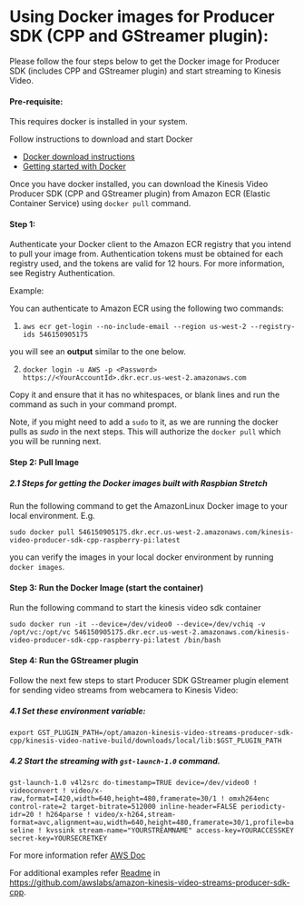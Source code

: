# Using Docker images for Producer SDK (CPP and GStreamer plugin):

Please follow the four steps below to get the Docker image for Producer SDK (includes CPP and GStreamer plugin) and start streaming to Kinesis Video.

#### Pre-requisite:

This requires docker is installed in your system.

Follow instructions to download and start Docker

* [Docker download instructions](https://www.docker.com/community-edition#/download)
* [Getting started with Docker](https://docs.docker.com/get-started/)


Once you have docker installed, you can download the Kinesis Video Producer SDK (CPP and GStreamer plugin) from Amazon ECR (Elastic Container Service) using `docker pull` command.


#### Step 1:

Authenticate your Docker client to the Amazon ECR registry that you intend to pull your image from. Authentication tokens must be obtained for each registry used, and the tokens are valid for 12 hours. For more information, see Registry Authentication.

Example:

You can authenticate to Amazon ECR using the following two commands:

1.  `aws ecr get-login --no-include-email --region us-west-2 --registry-ids 546150905175`

you will see an **output** similar to the one below.

2.  `docker login -u AWS -p <Password>   https://<YourAccountId>.dkr.ecr.us-west-2.amazonaws.com`

Copy it and ensure that it has no whitespaces, or blank lines and run the command as such in your command prompt. 

Note, if you might need to add a `sudo` to it, as we are running the docker pulls as *sudo* in the next steps.
This will authorize the `docker pull` which you will be running next. 

#### Step 2: Pull Image

##### 2.1 Steps for getting the Docker images built with Raspbian Stretch

Run the following command to get the AmazonLinux Docker image to your local environment. E.g.

`sudo docker pull 546150905175.dkr.ecr.us-west-2.amazonaws.com/kinesis-video-producer-sdk-cpp-raspberry-pi:latest`

you can verify the images in your local docker environment by running `docker images`.


#### Step 3: Run the Docker Image (start the container)

Run the following command to start the kinesis video sdk container

`sudo docker run -it --device=/dev/video0 --device=/dev/vchiq -v /opt/vc:/opt/vc 546150905175.dkr.ecr.us-west-2.amazonaws.com/kinesis-video-producer-sdk-cpp-raspberry-pi:latest /bin/bash`


#### Step 4: Run the GStreamer plugin

Follow the next few steps to start Producer SDK GStreamer plugin element for sending video streams from webcamera to Kinesis Video:

##### 4.1 Set these environment variable:

`export GST_PLUGIN_PATH=/opt/amazon-kinesis-video-streams-producer-sdk-cpp/kinesis-video-native-build/downloads/local/lib:$GST_PLUGIN_PATH`


##### 4.2 Start the streaming with `gst-launch-1.0` command.

`gst-launch-1.0 v4l2src do-timestamp=TRUE device=/dev/video0 ! videoconvert ! video/x-raw,format=I420,width=640,height=480,framerate=30/1 ! omxh264enc control-rate=2 target-bitrate=512000 inline-header=FALSE periodicty-idr=20 ! h264parse ! video/x-h264,stream-format=avc,alignment=au,width=640,height=480,framerate=30/1,profile=baseline ! kvssink stream-name="YOURSTREAMNAME" access-key=YOURACCESSKEY secret-key=YOURSECRETKEY`

For more information refer [AWS Doc](https://docs.aws.amazon.com/kinesisvideostreams/latest/dg/examples-gstreamer-plugin.html#examples-gstreamer-plugin-docker)

For additional examples refer [Readme](https://github.com/awslabs/amazon-kinesis-video-streams-producer-sdk-cpp/blob/master/README.md) in  https://github.com/awslabs/amazon-kinesis-video-streams-producer-sdk-cpp.


